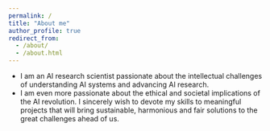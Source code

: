 ```yaml
---
permalink: /
title: "About me"
author_profile: true
redirect_from: 
  - /about/
  - /about.html
---
```


- I am an AI research scientist passionate about the intellectual challenges of understanding AI systems and advancing AI research. 
- I am even more passionate about the ethical and societal implications of the AI revolution. I sincerely wish to devote my skills to meaningful projects that will bring sustainable, harmonious and fair solutions to the great challenges ahead of us.<br>
